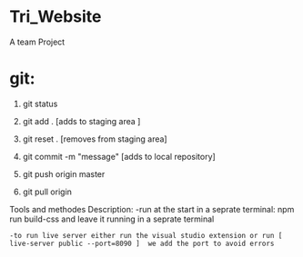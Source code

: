 # Tri_Website
A team Project 


# git:
1. git status

2. git add .  [adds to staging area ]
2. git reset .  [removes from staging area] 
3. git commit -m "message"   [adds to local repository]

4. git push origin master
5. git pull origin 


Tools and methodes Description:
    -run at the start in a seprate terminal: 
        npm run build-css
     and leave it running in a seprate terminal

    -to run live server either run the visual studio extension or run [ live-server public --port=8090 ]  we add the port to avoid errors 
